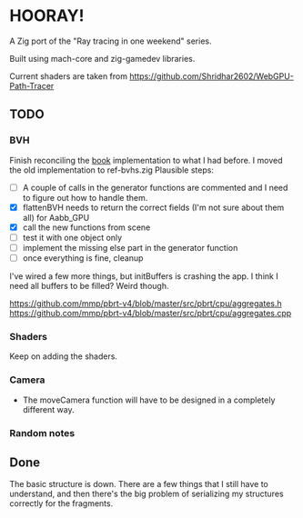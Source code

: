 # HOORAY!

A Zig port of the "Ray tracing in one weekend" series.

Built using mach-core and zig-gamedev libraries.

Current shaders are taken from https://github.com/Shridhar2602/WebGPU-Path-Tracer

## TODO

### BVH
Finish reconciling the [book](https://pbr-book.org/4ed/Primitives_and_Intersection_Acceleration/Bounding_Volume_Hierarchies) implementation to what I had before.
I moved the old implementation to ref-bvhs.zig
Plausible steps:
- [ ] A couple of calls in the generator functions are commented and I need to figure out how to handle them.
- [X] flattenBVH needs to return the correct fields (I'm not sure about them all) for Aabb_GPU
- [X] call the new functions from scene
- [ ] test it with one object only
- [ ] implement the missing else part in the generator function
- [ ] once everything is fine, cleanup

I've wired a few more things, but initBuffers is crashing the app.
I think I need all buffers to be filled? Weird though.

https://github.com/mmp/pbrt-v4/blob/master/src/pbrt/cpu/aggregates.h
https://github.com/mmp/pbrt-v4/blob/master/src/pbrt/cpu/aggregates.cpp

### Shaders
Keep on adding the shaders.

### Camera
- The moveCamera function will have to be designed in a completely different way.

### Random notes

## Done

The basic structure is down.
There are a few things that I still have to understand, and then there's the 
big problem of serializing my structures correctly for the fragments.
